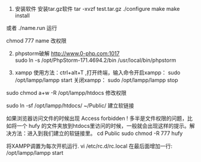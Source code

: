 1. 安装软件
安装tar.gz软件
tar -xvzf test.tar.gz
./configure 
make
make install

或者
./name.run  运行

chmod 777 name 改权限

2. phpstorm破解
http://www.0-php.com:1017  
sudo ln -s /opt/PhpStorm-171.4694.2/bin /usr/local/bin/phpstorm  


3. xampp
使用方法：ctrl+alt+T ,打开终端，输入命令开启xampp：
sudo /opt/lampp/lampp start 
关闭xampp：
sudo /opt/lampp/lampp stop   

sudo chmod a+w -R /opt/lampp/htdocs  修改权限

sudo ln -sf /opt/lampp/htdocs/ ~/Public/  建立软链接  



如果浏览器访问文件的时候出现 Access forbidden ! 
多半是文件权限的问题，比如将一个 hufy 的文件夹放到htdocs里访问的时候，一般就会出现这样的提示。解决方法：进入到我们建立的软链接里。
cd Public 
sudo chmod -R 777 hufy     



将XAMPP调置为每次开机运行.
vi /etc/rc.d/rc.local
在最后面增加一行:
/opt/lampp/lampp start


